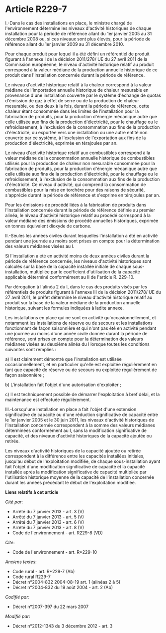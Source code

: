 # Article R229-7

I.-Dans le cas des installations en place, le ministre chargé de l'environnement détermine les niveaux d'activité historiques
de chaque installation pour la période de référence allant du 1er janvier 2005 au 31 décembre 2008 ou, si ces niveaux sont
plus élevés, pour la période de référence allant du 1er janvier 2009 au 31 décembre 2010. 

Pour chaque produit pour lequel il a été défini un référentiel de produit figurant à l'annexe I de la décision 2011/278/ UE
du 27 avril 2011 de la Commission européenne, le niveau d'activité historique relatif au produit correspond à la valeur
médiane de la production annuelle historique de ce produit dans l'installation concernée durant la période de référence. 

Le niveau d'activité historique relatif à la chaleur correspond à la valeur médiane de l'importation annuelle historique de
chaleur mesurable en provenance d'une installation couverte par le système d'échange de quotas d'émission de gaz à effet de
serre ou de la production de chaleur mesurable, ou des deux à la fois, durant la période de référence, cette chaleur étant
consommée dans les limites de l'installation pour la fabrication de produits, pour la production d'énergie mécanique autre
que celle utilisée aux fins de la production d'électricité, pour le chauffage ou le refroidissement, à l'exclusion de la
consommation aux fins de la production d'électricité, ou exportée vers une installation ou une autre entité non couverte par
ce système, à l'exclusion de l'exportation aux fins de la production d'électricité, exprimée en térajoules par an. 

Le niveau d'activité historique relatif aux combustibles correspond à la valeur médiane de la consommation annuelle
historique de combustibles utilisés pour la production de chaleur non mesurable consommée pour la fabrication de produits,
pour la production d'énergie mécanique autre que celle utilisée aux fins de la production d'électricité, pour le chauffage ou
le refroidissement, à l'exclusion de la consommation aux fins de la production d'électricité. Ce niveau d'activité, qui
comprend la consommation de combustibles pour la mise en torchère pour des raisons de sécurité, s'apprécie durant la période
de référence et s'exprime en térajoules par an. 

Pour les émissions de procédé liées à la fabrication de produits dans l'installation concernée durant la période de référence
définie au premier alinéa, le niveau d'activité historique relatif au procédé correspond à la valeur médiane des émissions de
procédé annuelles historiques, exprimée en tonnes équivalent dioxyde de carbone. 

II.-Seules les années civiles durant lesquelles l'installation a été en activité pendant une journée au moins sont prises en
compte pour la détermination des valeurs médianes visées au I. 

Si l'installation a été en activité moins de deux années civiles durant la période de référence concernée, les niveaux
d'activité historiques sont calculés sur la base de la capacité installée initiale de chaque sous-installation, multipliée
par le coefficient d'utilisation de la capacité applicable déterminé conformément au II de l'article R. 229-10. 

Par dérogation à l'alinéa 2 du I, dans le cas des produits visés par les référentiels de produits figurant à l'annexe III de
la décision 2011/278/ UE du 27 avril 2011, le préfet détermine le niveau d'activité historique relatif au produit sur la base
de la valeur médiane de la production annuelle historique, suivant les formules indiquées à ladite annexe. 

Les installations en place qui ne sont en activité qu'occasionnellement, et notamment les installations de réserve ou de
secours et les installations fonctionnant de façon saisonnière et qui n'ont pas été en activité pendant une journée au moins
d'une année civile donnée durant la période de référence, sont prises en compte pour la détermination des valeurs médianes
visées au deuxième alinéa du I lorsque toutes les conditions suivantes sont remplies : 

a) Il est clairement démontré que l'installation est utilisée occasionnellement, et en particulier qu'elle est exploitée
régulièrement en tant que capacité de réserve ou de secours ou exploitée régulièrement de façon saisonnière ; 

b) L'installation fait l'objet d'une autorisation d'exploiter ; 

c) Il est techniquement possible de démarrer l'exploitation à bref délai, et la maintenance est effectuée régulièrement. 

III.-Lorsqu'une installation en place a fait l'objet d'une extension significative de capacité ou d'une réduction
significative de capacité entre le 1er janvier 2005 et le 30 juin 2011, les niveaux d'activité historiques de l'installation
concernée correspondent à la somme des valeurs médianes déterminées conformément au I, sans la modification significative de
capacité, et des niveaux d'activité historiques de la capacité ajoutée ou retirée. 

Les niveaux d'activité historiques de la capacité ajoutée ou retirée correspondent à la différence entre les capacités
installées initiales, jusqu'au début de l'exploitation modifiée, de chaque sous-installation ayant fait l'objet d'une
modification significative de capacité et la capacité installée après la modification significative de capacité multipliée
par l'utilisation historique moyenne de la capacité de l'installation concernée durant les années précédant le début de
l'exploitation modifiée.

**Liens relatifs à cet article**

_Cité par_:

  - Arrêté du 7 janvier 2013 - art. 3 (V)
  - Arrêté du 7 janvier 2013 - art. 5 (V)
  - Arrêté du 7 janvier 2013 - art. 6 (V)
  - Arrêté du 7 janvier 2013 - art. 8 (V)
  - Code de l'environnement - art. R229-8 (VD)

_Cite_:

  - Code de l'environnement - art. R*229-10

_Anciens textes_:

  - Code rural - art. R*229-7 (Ab)
  - Code rural R229-7
  - Décret n°2004-832 2004-08-19 art. 1 (alinéas 2 à 5)
  - Décret n°2004-832 du 19 août 2004 - art. 2 (Ab)

_Codifié par_:

  - Décret n°2007-397 du 22 mars 2007

_Modifié par_:

  - Décret n°2012-1343 du 3 décembre 2012 - art. 3
